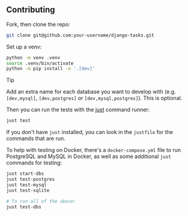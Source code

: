 ## Contributing

Fork, then clone the repo:

```sh
git clone git@github.com:your-username/django-tasks.git
```

Set up a venv:

```sh
python -m venv .venv
source .venv/bin/activate
python -m pip install -e '.[dev]'
```

> [!TIP]
> Add an extra name for each database you want to develop with (e.g. `[dev,mysql]`,  `[dev,postgres]` or `[dev,mysql,postgres]`). This is optional.

Then you can run the tests with the [just](https://just.systems/man/en/) command runner:

```sh
just test
```

If you don't have `just` installed, you can look in the `justfile` for the commands that are run.

To help with testing on Docker, there's a `docker-compose.yml` file to run PostgreSQL and MySQL in Docker, as well as some additional `just` commands for testing:

```sh
just start-dbs
just test-postgres
just test-mysql
just test-sqlite

# To run all of the above:
just test-dbs
```
